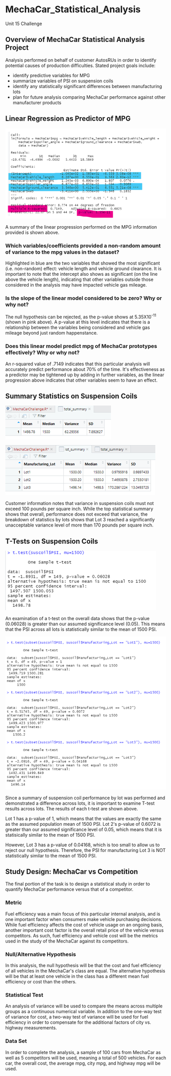 # MechaCar_Statistical_Analysis
Unit 15 Challenge

## Overview of MechaCar Statistical Analysis Project
Analysis performed on behalf of customer AutosRUs in order to identify potential causes of production difficulties.
Stated project goals include:
- identify predictive variables for MPG
- summarize variables of PSI on suspension coils
- identify any statistically significant differences between manufacturing lots
- plan for future analysis comparing MechaCar performance against other manufacturer products

## Linear Regression as Predictor of MPG
![Multiple Linear Regression of MPG](MechaCarMPGLinReg.png)

A summary of the linear progression performed on the MPG information provided is shown above.

### Which variables/coefficients provided a non-random amount of variance to the mpg values in the dataset?
Highlighted in blue are the two variables that showed the most significant (i.e. non-random) effect: vehicle length and vehicle ground clearance. 
It is important to note that the intercept also shows as significant (on the line above the vehicle length), indicating that other variables outside those considered in the analysis may have impacted vehicle gas mileage.

### Is the slope of the linear model considered to be zero? Why or why not?
The null hypothesis can be rejected, as the p-value shows at 5.35X10<sup>-11</sup> (shown in pink above). A p-value at this level indicates that there is a relationship between the variables being considered and vehicle gas mileage beyond just random happenstance.

### Does this linear model predict mpg of MechaCar prototypes effectively? Why or why not?
An r-squared value of .7149 indicates that this particular analysis will accurately predict performance about 70% of the time. It's effectiveness as a predictor may be tightened up by adding in further variables, as the linear progression above indicates that other variables seem to have an effect.

## Summary Statistics on Suspension Coils

![Total Summary of Suspension Coil Performance](SuspensionCoilSummary.png)

![Lot Summary of Suspension Coil Performance](LotSummary.png)

Customer information notes that variance in suspension coils must not exceed 100 pounds per square inch. While the top statistical summary shows that overall, performance does not exceed that variance, the breakdown of statistics by lots shows that Lot 3 reached a significantly unacceptable variance level of more than 170 pounds per square inch. 

## T-Tests on Suspension Coils

![Overall T-Test Results](OverallTtest.png)

An examination of a t-test on the overall data shows that the p-value (0.06028) is greater than our assumed significance level (0.05). This means that the PSI across all lots is statistically similar to the mean of 1500 PSI.

![T-Test Results by Lot](TtestsPerLot.png)

Since a summary of suspension coil performance by lot was performed and demonstrated a difference across lots, it is important to examine T-test results across lots. The results of each t-test are shown above.

Lot 1 has a p-value of 1, which means that the values are exactly the same as the assumed population mean of 1500 PSI. Lot 2's p-value of 0.6072 is greater than our assumed significance level of 0.05, which means that it is statisically similar to the mean of 1500 PSI. 

However, Lot 3 has a p-value of 0.04168, which is too small to allow us to reject our null hypothesis. Therefore, the PSI for manufacturing Lot 3 is NOT statistically similar to the mean of 1500 PSI.

## Study Design: MechaCar vs Competition

The final portion of the task is to design a statistical study in order to quantify MechaCar performance versus that of a competitor. 

### Metric
Fuel efficiency was a main focus of this particular internal analysis, and is one important factor when consumers make vehicle purchasing decisions. While fuel efficiency affects the cost of vehicle usage on an ongoing basis, another important cost factor is the overall retail price of the vehicle versus competitors. As such, fuel efficiency and vehicle cost will be the metrics used in the study of the MechaCar against its competitors.

### Null/Alternative Hypothesis
In this analysis, the null hypothesis will be that the cost and fuel efficiency of all vehicles in the MechaCar's class are equal. The alternative hypothesis will be that at least one vehicle in the class has a different mean fuel efficiency or cost than the others.

### Statistical Test
An analysis of variance will be used to compare the means across multiple groups as a continuous numerical variable. In addition to the one-way test of variance for cost, a two-way test of variance will be used for fuel efficiency in order to compensate for the additional factors of city vs. highway measurements.

### Data Set
In order to complete the analysis, a sample of 100 cars from MechaCar as well as 5 competitors will be used, meaning a total of 500 vehicles. For each car, the overall cost, the average mpg, city mpg, and highway mpg will be used.
